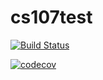 # cs107test

[![Build Status](https://travis-ci.com/matheuscfernandes/cs107test.svg?branch=main)](https://travis-ci.com/matheuscfernandes/cs107test)

[![codecov](https://codecov.io/gh/matheuscfernandes/cs107test/branch/main/graph/badge.svg?token=QBF7UUC8P5)](undefined)